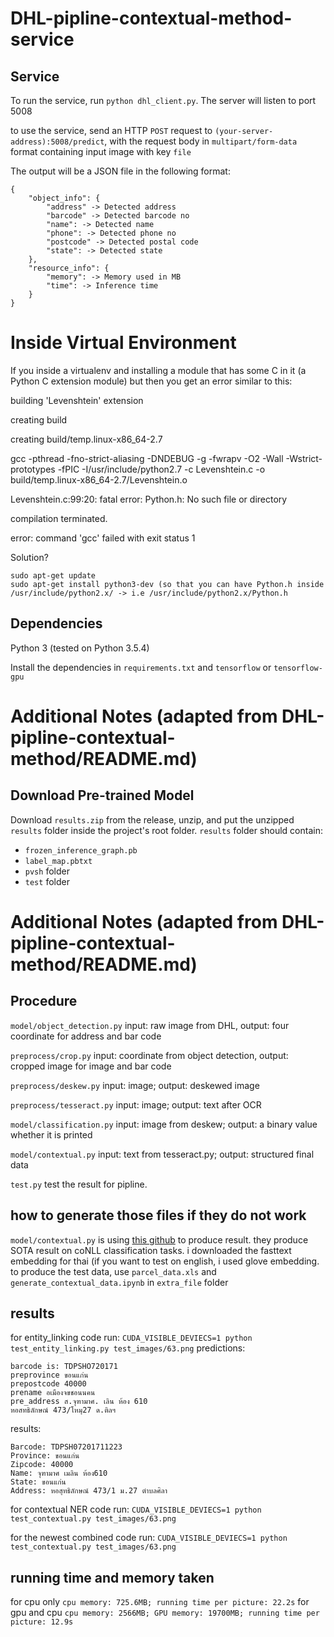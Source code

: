 # DHL-pipline-contextual-method-service

## Service
To run the service, run ```python dhl_client.py```. The server will listen to port 5008

to use the service, send an HTTP ```POST``` request to ```(your-server-address):5008/predict```, with the request body in ```multipart/form-data``` format containing input image with key ```file```

The output will be a JSON file in the following format:
```
{
    "object_info": {
        "address" -> Detected address
        "barcode" -> Detected barcode no
        "name": -> Detected name
        "phone": -> Detected phone no
        "postcode" -> Detected postal code
        "state": -> Detected state
    },
    "resource_info": {
        "memory": -> Memory used in MB
        "time": -> Inference time
    }
}
```

# Inside Virtual Environment

If you inside a virtualenv and installing a module that has some C in it (a Python C extension module)
but then you get an error similar to this:

building 'Levenshtein' extension

creating build

creating build/temp.linux-x86_64-2.7

gcc -pthread -fno-strict-aliasing -DNDEBUG -g -fwrapv -O2 -Wall -Wstrict-prototypes -fPIC -I/usr/include/python2.7 -c Levenshtein.c -o build/temp.linux-x86_64-2.7/Levenshtein.o

Levenshtein.c:99:20: fatal error: Python.h: No such file or directory

compilation terminated.

error: command 'gcc' failed with exit status 1

Solution?

```
sudo apt-get update
sudo apt-get install python3-dev (so that you can have Python.h inside /usr/include/python2.x/ -> i.e /usr/include/python2.x/Python.h
```

## Dependencies
Python 3 (tested on Python 3.5.4)

Install the dependencies in ```requirements.txt``` and ```tensorflow``` or ```tensorflow-gpu```

# Additional Notes (adapted from DHL-pipline-contextual-method/README.md)

## Download Pre-trained Model
Download ```results.zip``` from the release, unzip, and put the unzipped ```results``` folder inside the project's root folder. ```results``` folder should contain:

* ```frozen_inference_graph.pb```
* ```label_map.pbtxt```
* ```pvsh``` folder
* ```test``` folder

# Additional Notes (adapted from DHL-pipline-contextual-method/README.md)

## Procedure
```model/object_detection.py``` input: raw image from DHL, output: four coordinate for address and bar code

```preprocess/crop.py``` input: coordinate from object detection, output: cropped image for image and bar code

```preprocess/deskew.py``` input: image; output: deskewed image

```preprocess/tesseract.py``` input: image; output: text after OCR

```model/classification.py``` input: image from deskew; output: a binary value whether it is printed

```model/contextual.py``` input: text from tesseract.py; output: structured final data

```test.py``` test the result for pipline.


## how to generate those files if they do not work
```model/contextual.py``` is using [this github](https://github.com/guillaumegenthial/sequence_tagging) to produce result. they produce SOTA result on coNLL classification tasks. i downloaded the fasttext embedding for thai (if you want to test on english, i used glove embedding. to produce the test data, use ```parcel_data.xls``` and ```generate_contextual_data.ipynb``` in ```extra_file``` folder

## results
for entity_linking code run:
```CUDA_VISIBLE_DEVIECS=1 python test_entity_linking.py test_images/63.png```
predictions:
```
barcode is: TDPSHO720171
preprovince ขอนแก่น
prepostcode 40000
prename อเมืองจขชอนนคน
pre_address ส.จุฑามาศ. เลิน ห้อง 610
หอสทธิลักษณ์ 473/โหมุ27 ด.ติลฯ
```
results:
```
Barcode: TDPSH07201711223
Province: ขอนแก่น
Zipcode: 40000
Name: จุฑามาศ เมลิน ห้อง610
State: ขอนแก่น
Address: หอสุทธิลักษณ์ 473/1 ม.27 ตำบลศิลา
```


for contextual NER code run:
```CUDA_VISIBLE_DEVIECS=1 python test_contextual.py test_images/63.png```


for the newest combined code run:
```CUDA_VISIBLE_DEVIECS=1 python test_contextual.py test_images/63.png```

## running time and memory taken
for cpu only
```cpu memory: 725.6MB; running time per picture: 22.2s```
for gpu and cpu
```cpu memory: 2566MB; GPU memory: 19700MB; running time per picture: 12.9s```
